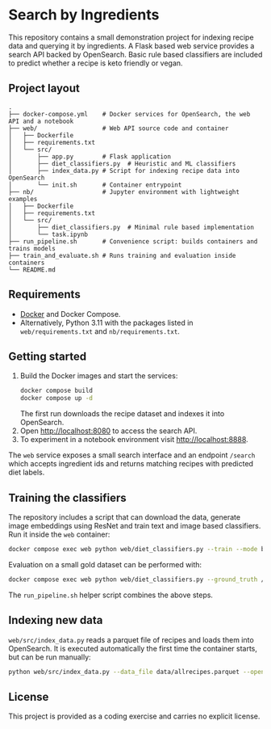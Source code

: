 # Search by Ingredients

This repository contains a small demonstration project for indexing recipe data and querying it by ingredients. A Flask based web service provides a search API backed by OpenSearch. Basic rule based classifiers are included to predict whether a recipe is keto friendly or vegan.

## Project layout

```
.
├── docker-compose.yml    # Docker services for OpenSearch, the web API and a notebook
├── web/                  # Web API source code and container
│   ├── Dockerfile
│   ├── requirements.txt
│   └── src/
│       ├── app.py        # Flask application
│       ├── diet_classifiers.py  # Heuristic and ML classifiers
│       ├── index_data.py # Script for indexing recipe data into OpenSearch
│       └── init.sh       # Container entrypoint
├── nb/                   # Jupyter environment with lightweight examples
│   ├── Dockerfile
│   ├── requirements.txt
│   └── src/
│       ├── diet_classifiers.py  # Minimal rule based implementation
│       └── task.ipynb
├── run_pipeline.sh       # Convenience script: builds containers and trains models
├── train_and_evaluate.sh # Runs training and evaluation inside containers
└── README.md
```

## Requirements

* [Docker](https://www.docker.com/) and Docker Compose.
* Alternatively, Python 3.11 with the packages listed in `web/requirements.txt` and `nb/requirements.txt`.

## Getting started

1. Build the Docker images and start the services:
   ```bash
   docker compose build
   docker compose up -d
   ```
   The first run downloads the recipe dataset and indexes it into OpenSearch.
2. Open <http://localhost:8080> to access the search API.
3. To experiment in a notebook environment visit <http://localhost:8888>.

The `web` service exposes a small search interface and an endpoint `/search` which accepts ingredient ids and returns matching recipes with predicted diet labels.

## Training the classifiers

The repository includes a script that can download the data, generate image embeddings using ResNet and train text and image based classifiers. Run it inside the `web` container:

```bash
docker compose exec web python web/diet_classifiers.py --train --mode both
```

Evaluation on a small gold dataset can be performed with:

```bash
docker compose exec web python web/diet_classifiers.py --ground_truth /usr/src/data/ground_truth_sample.csv
```

The `run_pipeline.sh` helper script combines the above steps.

## Indexing new data

`web/src/index_data.py` reads a parquet file of recipes and loads them into OpenSearch. It is executed automatically the first time the container starts, but can be run manually:

```bash
python web/src/index_data.py --data_file data/allrecipes.parquet --opensearch_url http://localhost:9200
```

## License

This project is provided as a coding exercise and carries no explicit license.
